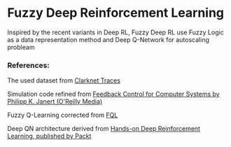 # Fuzzy Deep Reinforcement Learning

Inspired by the recent variants in Deep RL, Fuzzy Deep RL use Fuzzy Logic as a data representation method and Deep Q-Network for autoscaling probleam

### References:
The used dataset from [Clarknet Traces](ftp://ita.ee.lbl.gov/traces/)

Simulation code refined from [Feedback Control for Computer Systems by Philipp K. Janert (O'Reilly Media)](https://github.com/oreillymedia/feedback_control_for_computer_systems)

Fuzzy Q-Learning corrected from [FQL](https://github.com/seyedsaeidmasoumzadeh/Fuzzy-Q-Learning)

Deep QN architecture derived from [Hands-on Deep Reinforcement Learning, published by Packt](https://github.com/PacktPublishing/Deep-Reinforcement-Learning-Hands-On)

